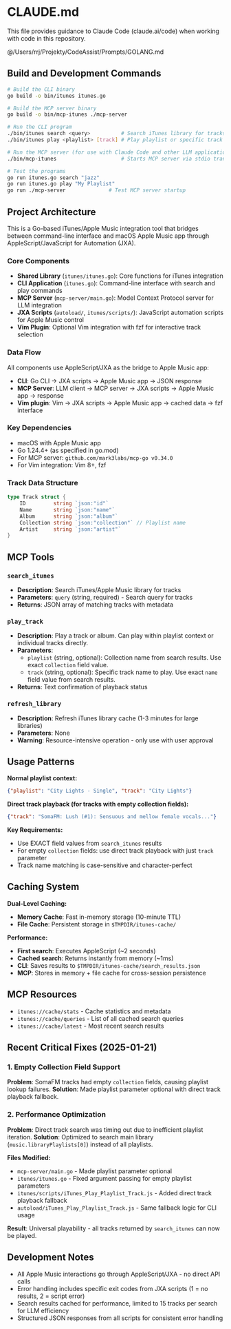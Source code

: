 # CLAUDE.md

This file provides guidance to Claude Code (claude.ai/code) when working with code in this repository.

@/Users/rrj/Projekty/CodeAssist/Prompts/GOLANG.md

## Build and Development Commands

```bash
# Build the CLI binary
go build -o bin/itunes itunes.go

# Build the MCP server binary
go build -o bin/mcp-itunes ./mcp-server

# Run the CLI program
./bin/itunes search <query>          # Search iTunes library for tracks
./bin/itunes play <playlist> [track] # Play playlist or specific track

# Run the MCP server (for use with Claude Code and other LLM applications)
./bin/mcp-itunes                     # Starts MCP server via stdio transport

# Test the programs
go run itunes.go search "jazz"
go run itunes.go play "My Playlist"
go run ./mcp-server              # Test MCP server startup
```

## Project Architecture

This is a Go-based iTunes/Apple Music integration tool that bridges between command-line interface and macOS Apple Music app through AppleScript/JavaScript for Automation (JXA).

### Core Components

- **Shared Library** (`itunes/itunes.go`): Core functions for iTunes integration
- **CLI Application** (`itunes.go`): Command-line interface with search and play commands  
- **MCP Server** (`mcp-server/main.go`): Model Context Protocol server for LLM integration
- **JXA Scripts** (`autoload/`, `itunes/scripts/`): JavaScript automation scripts for Apple Music control
- **Vim Plugin**: Optional Vim integration with fzf for interactive track selection

### Data Flow

All components use AppleScript/JXA as the bridge to Apple Music app:
- **CLI**: Go CLI → JXA scripts → Apple Music app → JSON response
- **MCP Server**: LLM client → MCP server → JXA scripts → Apple Music app → response
- **Vim plugin**: Vim → JXA scripts → Apple Music app → cached data → fzf interface

### Key Dependencies

- macOS with Apple Music app
- Go 1.24.4+ (as specified in go.mod)
- For MCP server: `github.com/mark3labs/mcp-go v0.34.0`
- For Vim integration: Vim 8+, fzf

### Track Data Structure

```go
type Track struct {
    ID         string `json:"id"`
    Name       string `json:"name"`
    Album      string `json:"album"`
    Collection string `json:"collection"` // Playlist name
    Artist     string `json:"artist"`
}
```

## MCP Tools

### `search_itunes`
- **Description**: Search iTunes/Apple Music library for tracks
- **Parameters**: `query` (string, required) - Search query for tracks
- **Returns**: JSON array of matching tracks with metadata

### `play_track`
- **Description**: Play a track or album. Can play within playlist context or individual tracks directly.
- **Parameters**:
  - `playlist` (string, optional): Collection name from search results. Use exact `collection` field value.
  - `track` (string, optional): Specific track name to play. Use exact `name` field value from search results.
- **Returns**: Text confirmation of playback status

### `refresh_library`
- **Description**: Refresh iTunes library cache (1-3 minutes for large libraries)
- **Parameters**: None
- **Warning**: Resource-intensive operation - only use with user approval

## Usage Patterns

**Normal playlist context:**
```json
{"playlist": "City Lights - Single", "track": "City Lights"}
```

**Direct track playback (for tracks with empty collection fields):**
```json
{"track": "SomaFM: Lush (#1): Sensuous and mellow female vocals..."}
```

**Key Requirements:**
- Use EXACT field values from `search_itunes` results
- For empty `collection` fields: use direct track playback with just `track` parameter
- Track name matching is case-sensitive and character-perfect

## Caching System

**Dual-Level Caching:**
- **Memory Cache**: Fast in-memory storage (10-minute TTL)
- **File Cache**: Persistent storage in `$TMPDIR/itunes-cache/`

**Performance:**
- **First search**: Executes AppleScript (~2 seconds)
- **Cached search**: Returns instantly from memory (~1ms)
- **CLI**: Saves results to `$TMPDIR/itunes-cache/search_results.json`
- **MCP**: Stores in memory + file cache for cross-session persistence

## MCP Resources

- `itunes://cache/stats` - Cache statistics and metadata  
- `itunes://cache/queries` - List of all cached search queries
- `itunes://cache/latest` - Most recent search results

## Recent Critical Fixes (2025-01-21)

### 1. Empty Collection Field Support
**Problem**: SomaFM tracks had empty `collection` fields, causing playlist lookup failures.
**Solution**: Made playlist parameter optional with direct track playback fallback.

### 2. Performance Optimization  
**Problem**: Direct track search was timing out due to inefficient playlist iteration.
**Solution**: Optimized to search main library (`music.libraryPlaylists[0]`) instead of all playlists.

**Files Modified:**
- `mcp-server/main.go` - Made playlist parameter optional
- `itunes/itunes.go` - Fixed argument passing for empty playlist parameters  
- `itunes/scripts/iTunes_Play_Playlist_Track.js` - Added direct track playback fallback
- `autoload/iTunes_Play_Playlist_Track.js` - Same fallback logic for CLI usage

**Result**: Universal playability - all tracks returned by `search_itunes` can now be played.

## Development Notes

- All Apple Music interactions go through AppleScript/JXA - no direct API calls
- Error handling includes specific exit codes from JXA scripts (1 = no results, 2 = script error)
- Search results cached for performance, limited to 15 tracks per search for LLM efficiency
- Structured JSON responses from all scripts for consistent error handling